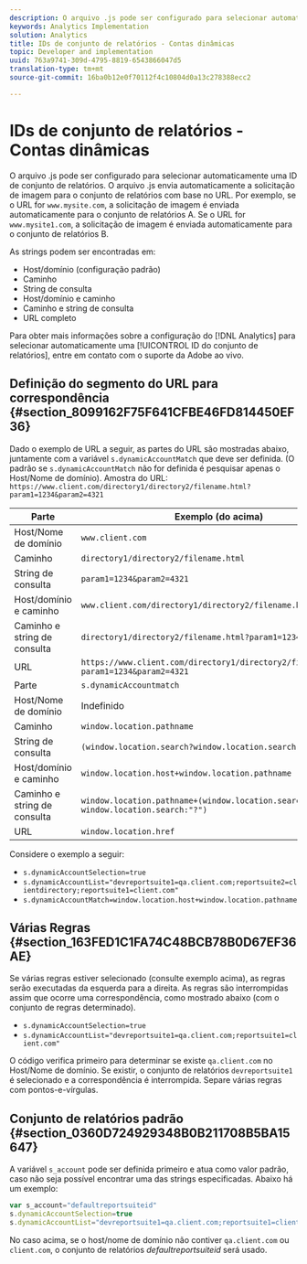 ```yaml
---
description: O arquivo .js pode ser configurado para selecionar automaticamente uma ID de conjunto de relatórios.
keywords: Analytics Implementation
solution: Analytics
title: IDs de conjunto de relatórios - Contas dinâmicas
topic: Developer and implementation
uuid: 763a9741-309d-4795-8819-6543866047d5
translation-type: tm+mt
source-git-commit: 16ba0b12e0f70112f4c10804d0a13c278388ecc2

---
```



# IDs de conjunto de relatórios - Contas dinâmicas

O arquivo .js pode ser configurado para selecionar automaticamente uma ID de conjunto de relatórios. O arquivo .js envia automaticamente a solicitação de imagem para o conjunto de relatórios com base no URL. Por exemplo, se o URL for `www.mysite.com`, a solicitação de imagem é enviada automaticamente para o conjunto de relatórios A. Se o URL for `www.mysite1.com`, a solicitação de imagem é enviada automaticamente para o conjunto de relatórios B.

As strings podem ser encontradas em:

* Host/domínio (configuração padrão)
* Caminho
* String de consulta
* Host/domínio e caminho
* Caminho e string de consulta
* URL completo

Para obter mais informações sobre a configuração do [!DNL Analytics] para selecionar automaticamente uma [!UICONTROL  ID do conjunto de relatórios], entre em contato com o suporte da Adobe ao vivo.

## Definição do segmento do URL para correspondência {#section_8099162F75F641CFBE46FD814450EF36}

Dado o exemplo de URL a seguir, as partes do URL são mostradas abaixo, juntamente com a variável `s.dynamicAccountMatch` que deve ser definida. (O padrão se `s.dynamicAccountMatch` não for definida é pesquisar apenas o Host/Nome de domínio).
Amostra do URL: `https://www.client.com/directory1/directory2/filename.html?param1=1234&param2=4321`

| Parte | Exemplo (do acima) |
|---|---|
| Host/Nome de domínio | `www.client.com` |
| Caminho | `directory1/directory2/filename.html` |
| String de consulta | `param1=1234&param2=4321` |
| Host/domínio e caminho | `www.client.com/directory1/directory2/filename.html` |
| Caminho e string de consulta | `directory1/directory2/filename.html?param1=1234&param2=4321` |
| URL | `https://www.client.com/directory1/directory2/filename.html?param1=1234&param2=4321` |
| Parte | `s.dynamicAccountmatch` |
| Host/Nome de domínio | Indefinido |
| Caminho | `window.location.pathname` |
| String de consulta | `(window.location.search?window.location.search:"?")` |
| Host/domínio e caminho | `window.location.host+window.location.pathname` |
| Caminho e string de consulta | `window.location.pathname+(window.location.search?window.location.search:"?")` |
| URL | `window.location.href` |

Considere o exemplo a seguir:

* `s.dynamicAccountSelection=true`
* `s.dynamicAccountList="devreportsuite1=qa.client.com;reportsuite2=clientdirectory;reportsuite1=client.com"`
* `s.dynamicAccountMatch=window.location.host+window.location.pathname`

## Várias Regras {#section_163FED1C1FA74C48BCB78B0D67EF36AE}

Se várias regras estiver selecionado (consulte exemplo acima), as regras serão executadas da esquerda para a direita. As regras são interrompidas assim que ocorre uma correspondência, como mostrado abaixo (com o conjunto de regras determinado).

* `s.dynamicAccountSelection=true`
* `s.dynamicAccountList="devreportsuite1=qa.client.com;reportsuite1=client.com"`

O código verifica primeiro para determinar se existe `qa.client.com` no Host/Nome de domínio. Se existir, o conjunto de relatórios `devreportsuite1` é selecionado e a correspondência é interrompida. Separe várias regras com pontos-e-vírgulas.

## Conjunto de relatórios padrão {#section_0360D724929348B0B211708B5BA15647}

A variável `s_account` pode ser definida primeiro e atua como valor padrão, caso não seja possível encontrar uma das strings especificadas. Abaixo há um exemplo:

```javascript
var s_account="defaultreportsuiteid" 
s.dynamicAccountSelection=true 
s.dynamicAccountList="devreportsuite1=qa.client.com;reportsuite1=client.com" 
```

No caso acima, se o host/nome de domínio não contiver `qa.client.com` ou `client.com`, o conjunto de relatórios *defaultreportsuiteid* será usado.
